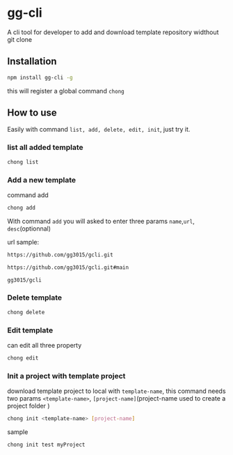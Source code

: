 # gg-cli

A cli tool for developer to add and download template repository widthout git clone

## Installation
```bash
npm install gg-cli -g
```
this will register a global command `chong`
## How to use
Easily with command `list, add, delete, edit, init`, just try it.
### list all added template

```bash
chong list
```

### Add a new template

command add
```bash
chong add
```
With command `add` you will asked to enter three params `name`,`url`, `desc`(optionnal)

url sample:
```bash
https://github.com/gg3015/gcli.git
```
```bash
https://github.com/gg3015/gcli.git#main
```
```bash
gg3015/gcli
```

### Delete template
```bash
chong delete
```
### Edit template
can edit all three property
```bash
chong edit
```
### Init a project with template project
download template project to local with `template-name`, this command needs two params `<template-name>`, `[project-name]`(project-name used to create a project folder )
```bash
chong init <template-name> [project-name]
```
sample
```bash
chong init test myProject
```
